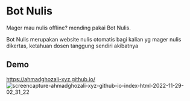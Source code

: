 # Bot Nulis
Mager mau nulis offline?
mending pakai Bot Nulis.

Bot Nulis merupakan website nulis otomatis bagi kalian yg mager nulis dikertas, ketahuan dosen tanggung sendiri akibatnya

## Demo

https://ahmadghozali-xyz.github.io/
![screencapture-ahmadghozali-xyz-github-io-index-html-2022-11-29-02_31_22](https://user-images.githubusercontent.com/76531998/204364654-5eb9982d-2573-43c4-9033-7d615de18c98.png)
